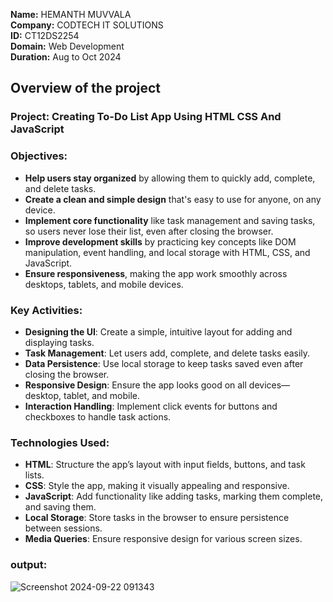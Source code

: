 **Name:** HEMANTH MUVVALA <br />
**Company:** CODTECH IT SOLUTIONS <br />
**ID:** CT12DS2254 <br />
**Domain:** Web Development <br />
**Duration:** Aug to Oct 2024

## Overview of the project

### Project: Creating To-Do List App Using HTML CSS And JavaScript

### **Objectives:**
- **Help users stay organized** by allowing them to quickly add, complete, and delete tasks.
- **Create a clean and simple design** that's easy to use for anyone, on any device.
- **Implement core functionality** like task management and saving tasks, so users never lose their list, even after closing the browser.
- **Improve development skills** by practicing key concepts like DOM manipulation, event handling, and local storage with HTML, CSS, and JavaScript.
- **Ensure responsiveness**, making the app work smoothly across desktops, tablets, and mobile devices.

### **Key Activities:**
- **Designing the UI**: Create a simple, intuitive layout for adding and displaying tasks.
- **Task Management**: Let users add, complete, and delete tasks easily.
- **Data Persistence**: Use local storage to keep tasks saved even after closing the browser.
- **Responsive Design**: Ensure the app looks good on all devices—desktop, tablet, and mobile.
- **Interaction Handling**: Implement click events for buttons and checkboxes to handle task actions.


### **Technologies Used:**
- **HTML**: Structure the app’s layout with input fields, buttons, and task lists.
- **CSS**: Style the app, making it visually appealing and responsive.
- **JavaScript**: Add functionality like adding tasks, marking them complete, and saving them.
- **Local Storage**: Store tasks in the browser to ensure persistence between sessions.
- **Media Queries**: Ensure responsive design for various screen sizes.

### **output:**

![Screenshot 2024-09-22 091343](https://github.com/user-attachments/assets/9a58c0ef-88c6-4330-b287-5dc8af1a6596)
